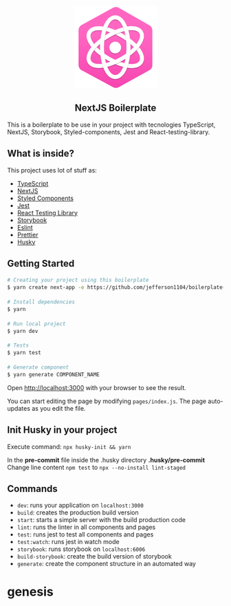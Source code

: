 <center>

![BoilerPlate](public/img/icon-192.png)

## NextJS Boilerplate

</center>

This is a boilerplate to be use in your project with tecnologies TypeScript, NextJS, Storybook, Styled-components, Jest and React-testing-library.
## What is inside?

This project uses lot of stuff as:

- [TypeScript](https://www.typescriptlang.org/)
- [NextJS](https://nextjs.org/)
- [Styled Components](https://styled-components.com/)
- [Jest](https://jestjs.io/)
- [React Testing Library](https://testing-library.com/docs/react-testing-library/intro)
- [Storybook](https://storybook.js.org/)
- [Eslint](https://eslint.org/)
- [Prettier](https://prettier.io/)
- [Husky](https://github.com/typicode/husky)

## Getting Started
```bash
# Creating your project using this boilerplate
$ yarn create next-app -e https://github.com/jefferson1104/boilerplate-nextjs PROJECT_NAME

# Install dependencies
$ yarn

# Run local project
$ yarn dev

# Tests
$ yarn test

# Generate component
$ yarn generate COMPONENT_NAME
```

Open [http://localhost:3000](http://localhost:3000) with your browser to see the result.

You can start editing the page by modifying `pages/index.js`. The page auto-updates as you edit the file.

## Init Husky in your project
Execute command: `npx husky-init && yarn`

In the **pre-commit** file inside the .husky directory **.husky/pre-commit** Change line content `npm test` to `npx --no-install lint-staged`

## Commands

- `dev`: runs your application on `localhost:3000`
- `build`: creates the production build version
- `start`: starts a simple server with the build production code
- `lint`: runs the linter in all components and pages
- `test`: runs jest to test all components and pages
- `test:watch`: runs jest in watch mode
- `storybook`: runs storybook on `localhost:6006`
- `build-storybook`: create the build version of storybook
- `generate`: create the component structure in an automated way

# genesis

